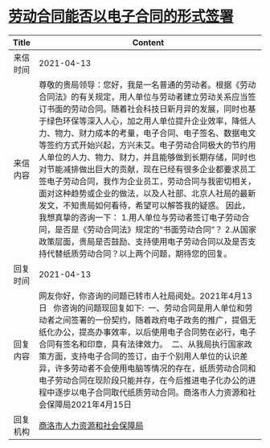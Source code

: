 # <a href="http://www.shangluo.gov.cn/zmhd/ldxxxx.jsp?urltype=leadermail.LeaderMailContentUrl&wbtreeid=1112&leadermailid=7151">劳动合同能否以电子合同的形式签署</a>
|Title|Content|
|:---:|---|
|来信时间|2021-04-13|
|来信内容|尊敬的贵局领导：您好，我是一名普通的劳动者。根据《劳动合同法》的有关规定，用人单位与劳动者建立劳动关系应当签订书面的劳动合同。随着社会科技日新月异的发展，同时也基于绿色环保等深入人心，加之用人单位提升企业效率，降低人力、物力、财力成本的考量，电子合同、电子签名、数据电文等签约方式开始兴起，方兴未艾。电子劳动合同极大的节约用人单位的人力、物力、财力，并且能够做到长期存储，同时也对节能减排做出巨大的贡献，现在已经有很多企业都要求员工签电子劳动合同，我作为企业员工，劳动合同与我密切相关，面对这种趋势或企业的做法，以及人社部、北京人社局的最新发文，不知贵局如何看待，希望可以解答我的疑惑。 因此，我想真挚的咨询一下： 1.用人单位与劳动者签订电子劳动合同，是否是《劳动合同法》规定的“书面劳动合同”？ 2.从国家政策层面，贵局是否鼓励、支持使用电子劳动合同以及是否支持代替纸质劳动合同？以上两个问题，期待您的回复。|
|回复时间|2021-04-13|
|回复内容|网友你好，你咨询的问题已转市人社局阅处。2021年4月13日   你咨询的问题现回复如下:  一、劳动合同是用人单位和劳动者之间签署的一份契约，随着政府电子政务的推广，提倡无纸化办公，提高办事效率，以后使用电子合同势在必行，电子合同有签名和印章，具有法律效力。  二、从我局执行国家政策方面，支持电子合同的签订，由于个别用人单位的认识差异，许多劳动者不会使用电脑等情况的存在，纸质劳动合同和电子劳动合同在现阶段只能并存，在今后推进电子化办公的进程中逐步以电子合同取代纸质劳动合同。商洛市人力资源和社会保障局2021年4月15日|
|回复机构|<a href="../../categories/agencies/商洛市人力资源和社会保障局.md">商洛市人力资源和社会保障局</a>|